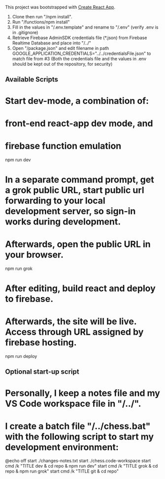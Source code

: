 This project was bootstrapped with [Create React App](https://github.com/facebook/create-react-app).

1. Clone then run "/npm install". 
2. Run "/functions/npm install"
2. Fill in the values in "/.env.template" and rename to "/.env" (verify .env is in .gitignore)
3. Retrieve Firebase AdminSDK credentials file (*.json) from Firebase Realtime Database and place into "/../"
4. Open "/package.json" and edit filename in path GOOGLE_APPLICATION_CREDENTIALS="../../credentialsFile.json" to match file from #3 
(Both the credentials file and the values in .env should be kept out of the repository, for security)

## Available Scripts

# Start dev-mode, a combination of:
# 	front-end react-app dev mode, and 
# 	firebase function emulation
npm run dev

# In a separate command prompt, get a grok public URL, start public url forwarding to your local development server, so sign-in works during development.
# Afterwards, open the public URL in your browser.
npm run grok

# After editing, build react and deploy to firebase.
# Afterwards, the site will be live. Access through URL assigned by firebase hosting.
npm run deploy

## Optional start-up script
# Personally, I keep a notes file and my VS Code workspace file in "/../".
# I create a batch file "/../chess.bat" with the following script to start my development environment:
@echo off
start ./changes-notes.txt
start ./chess.code-workspace
start cmd /k "TITLE dev & cd repo & npm run dev"
start cmd /k "TITLE grok & cd repo & npm run grok"
start cmd /k "TITLE git & cd repo"




